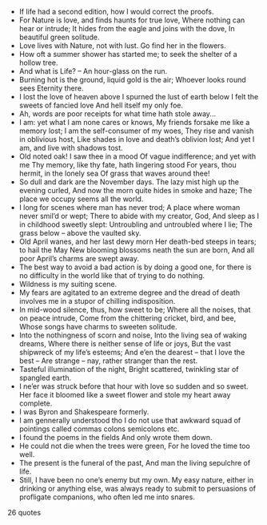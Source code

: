  - If life had a second edition, how I would correct the proofs.
 - For Nature is love, and finds haunts for true love, Where nothing can hear or intrude; It hides from the eagle and joins with the dove, In beautiful green solitude.
 - Love lives with Nature, not with lust. Go find her in the flowers.
 - How oft a summer shower has started me; to seek the shelter of a hollow tree.
 - And what is Life? – An hour-glass on the run.
 - Burning hot is the ground, liquid gold is the air; Whoever looks round sees Eternity there.
 - I lost the love of heaven above I spurned the lust of earth below I felt the sweets of fancied love And hell itself my only foe.
 - Ah, words are poor receipts for what time hath stole away...
 - I am: yet what I am none cares or knows, My friends forsake me like a memory lost; I am the self-consumer of my woes, They rise and vanish in oblivious host, Like shades in love and death’s oblivion lost; And yet I am, and live with shadows tost.
 - Old noted oak! I saw thee in a mood Of vague indifference; and yet with me Thy memory, like thy fate, hath lingering stood For years, thou hermit, in the lonely sea Of grass that waves around thee!
 - So dull and dark are the November days. The lazy mist high up the evening curled, And now the morn quite hides in smoke and haze; The place we occupy seems all the world.
 - I long for scenes where man has never trod; A place where woman never smil’d or wept; There to abide with my creator, God, And sleep as I in childhood sweetly slept: Untroubling and untroubled where I lie; The grass below – above the vaulted sky.
 - Old April wanes, and her last dewy morn Her death-bed steeps in tears; to hail the May New blooming blossoms neath the sun are born, And all poor April’s charms are swept away.
 - The best way to avoid a bad action is by doing a good one, for there is no difficulty in the world like that of trying to do nothing.
 - Wildness is my suiting scene.
 - My fears are agitated to an extreme degree and the dread of death involves me in a stupor of chilling indisposition.
 - In mid-wood silence, thus, how sweet to be; Where all the noises, that on peace intrude, Come from the chittering cricket, bird, and bee, Whose songs have charms to sweeten solitude.
 - Into the nothingness of scorn and noise, Into the living sea of waking dreams, Where there is neither sense of life or joys, But the vast shipwreck of my life’s esteems; And e’en the dearest – that I love the best – Are strange – nay, rather stranger than the rest.
 - Tasteful illumination of the night, Bright scattered, twinkling star of spangled earth.
 - I ne’er was struck before that hour with love so sudden and so sweet. Her face it bloomed like a sweet flower and stole my heart away complete.
 - I was Byron and Shakespeare formerly.
 - I am gennerally understood tho I do not use that awkward squad of pointings called commas colons semicolons etc.
 - I found the poems in the fields And only wrote them down.
 - He could not die when the trees were green, For he loved the time too well.
 - The present is the funeral of the past, And man the living sepulchre of life.
 - Still, I have been no one’s enemy but my own. My easy nature, either in drinking or anything else, was always ready to submit to persuasions of profligate companions, who often led me into snares.

26 quotes
